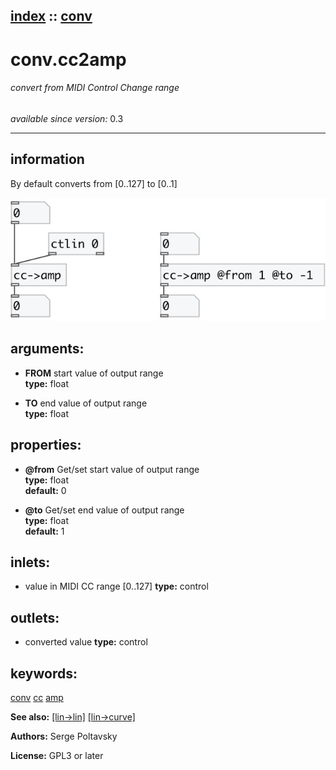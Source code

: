 [index](index.html) :: [conv](category_conv.html)
---

# conv.cc2amp

###### convert from MIDI Control Change range

*available since version:* 0.3

---


## information
By default converts from [0..127] to [0..1]



[![example](../examples/img/conv.cc2amp.jpg)](../examples/pd/conv.cc2amp.pd)



## arguments:

* **FROM**
start value of output range<br>
__type:__ float<br>

* **TO**
end value of output range<br>
__type:__ float<br>





## properties:

* **@from** 
Get/set start value of output range<br>
__type:__ float<br>
__default:__ 0<br>

* **@to** 
Get/set end value of output range<br>
__type:__ float<br>
__default:__ 1<br>



## inlets:

* value in MIDI CC range [0..127] 
__type:__ control<br>



## outlets:

* converted value
__type:__ control<br>



## keywords:

[conv](keywords/conv.html)
[cc](keywords/cc.html)
[amp](keywords/amp.html)



**See also:**
[\[lin-&gt;lin\]](lin-%3Elin.html)
[\[lin-&gt;curve\]](lin-%3Ecurve.html)




**Authors:** Serge Poltavsky




**License:** GPL3 or later





